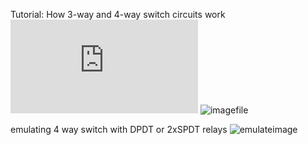 Tutorial: How 3-way and 4-way switch circuits work
![Tutorial](http://users.wfu.edu/matthews/courses/p230/switches/SwitchesTut.html)
![imagefile](http://users.wfu.edu/matthews/courses/p230/switches/4way/4-waySwitches-end.gif)

emulating 4 way switch with DPDT or 2xSPDT relays
![emulateimage](https://i.stack.imgur.com/kpcp7.png)

